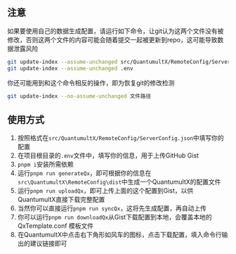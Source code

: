 ## 注意
如果要使用自己的数据生成配置，请运行如下命令，让git认为这两个文件没有被修改，否则这两个文件的内容可能会随着提交一起被更新到repo，这可能导致数据泄露风险
```sh
git update-index --assume-unchanged src/QuantumultX/RemoteConfig/ServerConfig.json
git update-index --assume-unchanged .env
```
你还可能用到和这个命令相反的操作，即为恢复git的修改检测
```sh
git update-index --no-assume-unchanged 文件路径
```

## 使用方式
1. 按照格式在`src/QuantumultX/RemoteConfig/ServerConfig.json`中填写你的配置
2. 在项目根目录的`.env`文件中，填写你的信息，用于上传GitHub Gist
3. `pnpm i`安装所需依赖
4. 运行`pnpm run generateQx`，即可根据你的信息在`src\QuantumultX\RemoteConfig\dist`中生成一个QuantumultX的配置文件
5. 运行`pnpm run uploadQx`，即可上传上面的这个配置到Gist，以供QuantumultX直接下载完整配置
6. 当然你可以直接运行`pnpm run syncQx`，这将先生成配置，再自动上传
7. 你可以运行`pnpm run downloadQx`从Gist下载配置到本地，会覆盖本地的 QxTemplate.conf 模板文件
8. 在QuantumultX中点击右下角形如风车的图标，点击下载配置，填入命令行输出的建议链接即可
